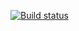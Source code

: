 [![Build status](https://ci.appveyor.com/api/projects/status/dm3sjd27qf5ky8m5?svg=true)](https://ci.appveyor.com/project/KatiPolya/api-ci)

